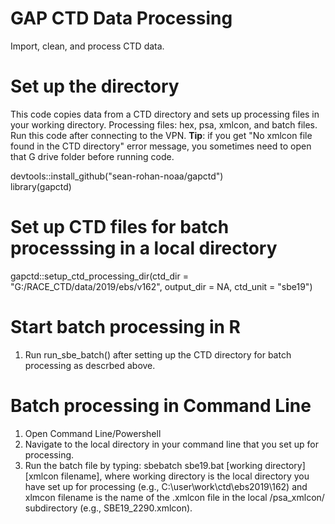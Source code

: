 # GAP CTD Data Processing

Import, clean, and process CTD data.

# Set up the directory

This code copies data from a CTD directory and sets up processing files in your working directory. Processing files: hex, psa, xmlcon, and batch files.<br/>
Run this code after connecting to the VPN. **Tip**: if you get "No xmlcon file found in the CTD directory" error message, you sometimes need to open that G drive folder before running code. 

devtools::install_github("sean-rohan-noaa/gapctd")<br/>
library(gapctd)<br/>

# Set up CTD files for batch processsing in a local directory
gapctd::setup_ctd_processing_dir(ctd_dir = "G:/RACE_CTD/data/2019/ebs/v162",
                                 output_dir = NA,
                                 ctd_unit = "sbe19")<br/>
                                 
# Start batch processing in R

1. Run run_sbe_batch() after setting up the CTD directory for batch processing as descrbed above.

# Batch processing in Command Line

1. Open Command Line/Powershell
2. Navigate to the local directory in your command line that you set up for processing.
3. Run the batch file by typing:
    sbebatch sbe19.bat [working directory] [xmlcon filename], where working directory is the local directory you have set up for processing (e.g., C:\user\work\ctd\ebs2019\162) and xlmcon filename is the name of the .xmlcon file in the local /psa_xmlcon/ subdirectory (e.g., SBE19_2290.xmlcon).

